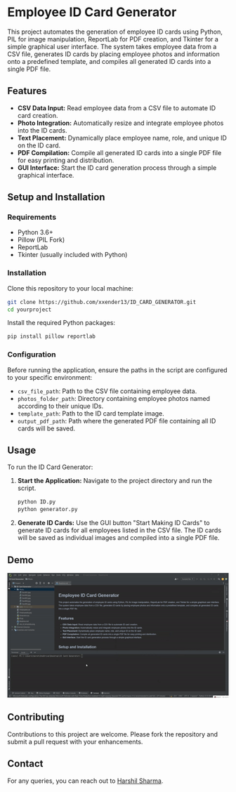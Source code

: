 
# Employee ID Card Generator

This project automates the generation of employee ID cards using Python, PIL for image manipulation, ReportLab for PDF creation, and Tkinter for a simple graphical user interface. The system takes employee data from a CSV file, generates ID cards by placing employee photos and information onto a predefined template, and compiles all generated ID cards into a single PDF file.

## Features

- **CSV Data Input:** Read employee data from a CSV file to automate ID card creation.
- **Photo Integration:** Automatically resize and integrate employee photos into the ID cards.
- **Text Placement:** Dynamically place employee name, role, and unique ID on the ID card.
- **PDF Compilation:** Compile all generated ID cards into a single PDF file for easy printing and distribution.
- **GUI Interface:** Start the ID card generation process through a simple graphical interface.

## Setup and Installation

### Requirements

- Python 3.6+
- Pillow (PIL Fork)
- ReportLab
- Tkinter (usually included with Python)

### Installation

Clone this repository to your local machine:

```bash
git clone https://github.com/xxender13/ID_CARD_GENERATOR.git
cd yourproject
```

Install the required Python packages:

```bash
pip install pillow reportlab
```

### Configuration

Before running the application, ensure the paths in the script are configured to your specific environment:

- `csv_file_path`: Path to the CSV file containing employee data.
- `photos_folder_path`: Directory containing employee photos named according to their unique IDs.
- `template_path`: Path to the ID card template image.
- `output_pdf_path`: Path where the generated PDF file containing all ID cards will be saved.

## Usage

To run the ID Card Generator:

1. **Start the Application:**
   Navigate to the project directory and run the script.
   ```bash
   python ID.py
   python generator.py
   ```
2. **Generate ID Cards:**
   Use the GUI button "Start Making ID Cards" to generate ID cards for all employees listed in the CSV file. The ID cards will be saved as individual images and compiled into a single PDF file.


## Demo
![ID Card Generation Process](https://github.com/xxender13/ID_CARD_GENERATOR/blob/main/Demo.gif?raw=true)

## Contributing

Contributions to this project are welcome. Please fork the repository and submit a pull request with your enhancements.

## Contact

For any queries, you can reach out to [Harshil Sharma](harshil.sharma@slu.edu).

